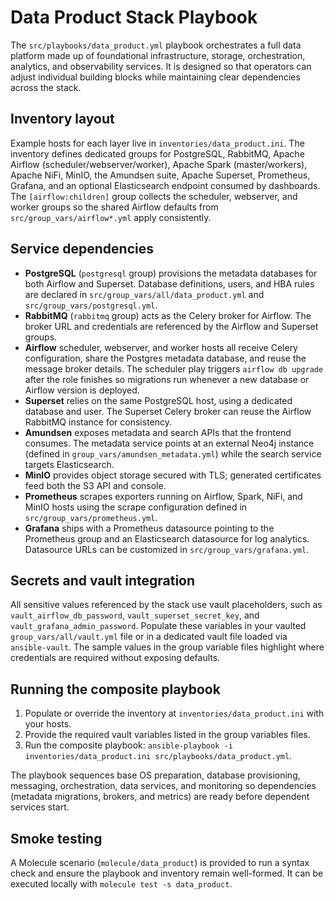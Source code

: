 # Data Product Stack Playbook

The `src/playbooks/data_product.yml` playbook orchestrates a full data platform made up of
foundational infrastructure, storage, orchestration, analytics, and observability services.
It is designed so that operators can adjust individual building blocks while maintaining
clear dependencies across the stack.

## Inventory layout

Example hosts for each layer live in `inventories/data_product.ini`. The inventory defines
dedicated groups for PostgreSQL, RabbitMQ, Apache Airflow (scheduler/webserver/worker),
Apache Spark (master/workers), Apache NiFi, MinIO, the Amundsen suite, Apache Superset,
Prometheus, Grafana, and an optional Elasticsearch endpoint consumed by dashboards. The
`[airflow:children]` group collects the scheduler, webserver, and worker groups so the
shared Airflow defaults from `src/group_vars/airflow*.yml` apply consistently.

## Service dependencies

* **PostgreSQL** (`postgresql` group) provisions the metadata databases for both Airflow
  and Superset. Database definitions, users, and HBA rules are declared in
  `src/group_vars/all/data_product.yml` and `src/group_vars/postgresql.yml`.
* **RabbitMQ** (`rabbitmq` group) acts as the Celery broker for Airflow. The broker URL
  and credentials are referenced by the Airflow and Superset groups.
* **Airflow** scheduler, webserver, and worker hosts all receive Celery configuration,
  share the Postgres metadata database, and reuse the message broker details.
  The scheduler play triggers `airflow db upgrade` after the role finishes so migrations
  run whenever a new database or Airflow version is deployed.
* **Superset** relies on the same PostgreSQL host, using a dedicated database and user.
  The Superset Celery broker can reuse the Airflow RabbitMQ instance for consistency.
* **Amundsen** exposes metadata and search APIs that the frontend consumes. The metadata
  service points at an external Neo4j instance (defined in `group_vars/amundsen_metadata.yml`)
  while the search service targets Elasticsearch.
* **MinIO** provides object storage secured with TLS; generated certificates feed both the
  S3 API and console.
* **Prometheus** scrapes exporters running on Airflow, Spark, NiFi, and MinIO hosts using
  the scrape configuration defined in `src/group_vars/prometheus.yml`.
* **Grafana** ships with a Prometheus datasource pointing to the Prometheus group and an
  Elasticsearch datasource for log analytics. Datasource URLs can be customized in
  `src/group_vars/grafana.yml`.

## Secrets and vault integration

All sensitive values referenced by the stack use vault placeholders, such as
`vault_airflow_db_password`, `vault_superset_secret_key`, and `vault_grafana_admin_password`.
Populate these variables in your vaulted `group_vars/all/vault.yml` file or in a dedicated
vault file loaded via `ansible-vault`. The sample values in the group variable files
highlight where credentials are required without exposing defaults.

## Running the composite playbook

1. Populate or override the inventory at `inventories/data_product.ini` with your hosts.
2. Provide the required vault variables listed in the group variables files.
3. Run the composite playbook: `ansible-playbook -i inventories/data_product.ini src/playbooks/data_product.yml`.

The playbook sequences base OS preparation, database provisioning, messaging, orchestration,
data services, and monitoring so dependencies (metadata migrations, brokers, and metrics)
are ready before dependent services start.

## Smoke testing

A Molecule scenario (`molecule/data_product`) is provided to run a syntax check and ensure
the playbook and inventory remain well-formed. It can be executed locally with
`molecule test -s data_product`.

